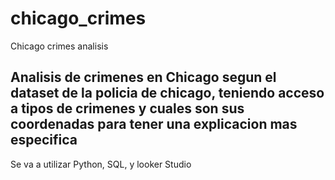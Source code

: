 # chicago_crimes
Chicago crimes analisis 


## Analisis de crimenes en Chicago segun el dataset de la policia de chicago, teniendo acceso a tipos de crimenes y cuales son sus coordenadas para tener una explicacion mas especifica


Se va a utilizar Python, SQL, y looker Studio
